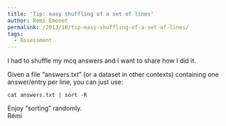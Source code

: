 ```yaml
---
title: 'Tip: easy shuffling of a set of lines'
author: Remi Emonet
permalink: /2013/10/tip-easy-shuffling-of-a-set-of-lines/
tags:
  - Assessment
---
```

I had to shuffle my mcq answers and I want to share how I did it.

Given a file &#8220;answers.txt&#8221; (or a dataset in other contexts) containing one answer/entry per line, you can just use:

`cat answers.txt | sort -R`

Enjoy “sorting” randomly.  
Rémi
